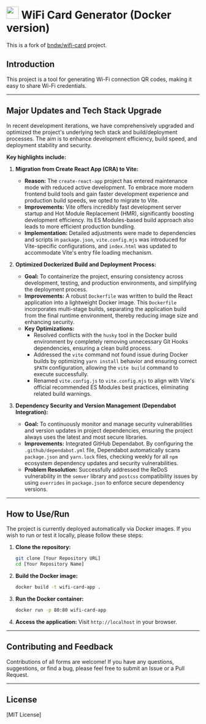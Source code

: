 # <img width="32px" src="./public/images/wifi.png"> WiFi Card Generator (Docker version)


This is a fork of [bndw/wifi-card](https://github.com/bndw/wifi-card) project.


## Introduction
This project is a tool for generating Wi-Fi connection QR codes, making it easy to share Wi-Fi credentials.

---

## **Major Updates and Tech Stack Upgrade**

In recent development iterations, we have comprehensively upgraded and optimized the project's underlying tech stack and build/deployment processes. The aim is to enhance development efficiency, build speed, and deployment stability and security.

**Key highlights include:**

1.  **Migration from Create React App (CRA) to Vite:**
    * **Reason:** The `create-react-app` project has entered maintenance mode with reduced active development. To embrace more modern frontend build tools and gain faster development experience and production build speeds, we opted to migrate to Vite.
    * **Improvements:** Vite offers incredibly fast development server startup and Hot Module Replacement (HMR), significantly boosting development efficiency. Its ES Modules-based build approach also leads to more efficient production bundling.
    * **Implementation:** Detailed adjustments were made to dependencies and scripts in `package.json`, `vite.config.mjs` was introduced for Vite-specific configurations, and `index.html` was updated to accommodate Vite's entry file loading mechanism.

2.  **Optimized Dockerized Build and Deployment Process:**
    * **Goal:** To containerize the project, ensuring consistency across development, testing, and production environments, and simplifying the deployment process.
    * **Improvements:** A robust `Dockerfile` was written to build the React application into a lightweight Docker image. This `Dockerfile` incorporates multi-stage builds, separating the application build from the final runtime environment, thereby reducing image size and enhancing security.
    * **Key Optimizations:**
        * Resolved conflicts with the `husky` tool in the Docker build environment by completely removing unnecessary Git Hooks dependencies, ensuring a clean build process.
        * Addressed the `vite` command not found issue during Docker builds by optimizing `yarn install` behavior and ensuring correct `$PATH` configuration, allowing the `vite build` command to execute successfully.
        * Renamed `vite.config.js` to `vite.config.mjs` to align with Vite's official recommended ES Modules best practices, eliminating related build warnings.

3.  **Dependency Security and Version Management (Dependabot Integration):**
    * **Goal:** To continuously monitor and manage security vulnerabilities and version updates in project dependencies, ensuring the project always uses the latest and most secure libraries.
    * **Improvements:** Integrated GitHub Dependabot. By configuring the `.github/dependabot.yml` file, Dependabot automatically scans `package.json` and `yarn.lock` files, checking weekly for all `npm` ecosystem dependency updates and security vulnerabilities.
    * **Problem Resolution:** Successfully addressed the ReDoS vulnerability in the `semver` library and `postcss` compatibility issues by using `overrides` in `package.json` to enforce secure dependency versions.

---

## **How to Use/Run**

The project is currently deployed automatically via Docker images. If you wish to run or test it locally, please follow these steps:

1.  **Clone the repository:**
    ```bash
    git clone [Your Repository URL]
    cd [Your Repository Name]
    ```
2.  **Build the Docker image:**
    ```bash
    docker build -t wifi-card-app .
    ```
3.  **Run the Docker container:**
    ```bash
    docker run -p 80:80 wifi-card-app
    ```
4.  **Access the application:** Visit `http://localhost` in your browser.

---

## **Contributing and Feedback**

Contributions of all forms are welcome! If you have any questions, suggestions, or find a bug, please feel free to submit an Issue or a Pull Request.

---

## **License**

[MIT License]
